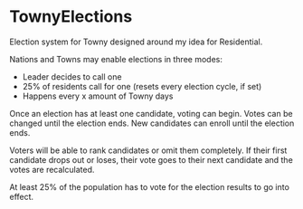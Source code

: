 # TownyElections

Election system for Towny designed around my idea for Residential.

Nations and Towns may enable elections in three modes:
- Leader decides to call one
- 25% of residents call for one (resets every election cycle, if set)
- Happens every x amount of Towny days

Once an election has at least one candidate, voting can begin.
Votes can be changed until the election ends. New candidates can enroll until the election ends.

Voters will be able to rank candidates or omit them completely.
If their first candidate drops out or loses, their vote goes to their next candidate and the votes are recalculated.

At least 25% of the population has to vote for the election results to go into effect.